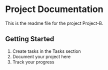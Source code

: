 # Project Documentation 
 
This is the readme file for the project Project-B. 
 
## Getting Started 
 
1. Create tasks in the Tasks section 
2. Document your project here 
3. Track your progress 
